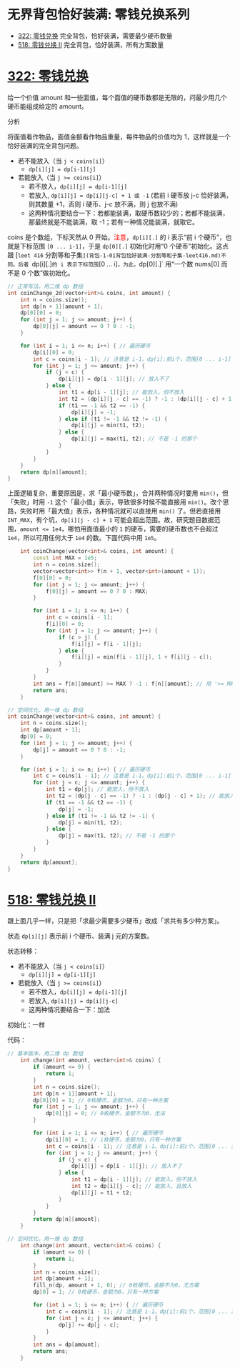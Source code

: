 # 无界背包恰好装满: 零钱兑换系列

- [322: 零钱兑换](https://leetcode.cn/problems/coin-change) 完全背包，恰好装满，需要最少硬币数量
- [518: 零钱兑换 II](https://leetcode.cn/problems/coin-change-ii) 完全背包，恰好装满，所有方案数量

# [322: 零钱兑换](https://leetcode.cn/problems/coin-change)

给一个价值 amount 和一些面值，每个面值的硬币数都是无限的，问最少用几个硬币能组成给定的 amount。

分析

将面值看作物品，面值金额看作物品重量，每件物品的价值均为 1，这样就是一个恰好装满的完全背包问题。

* 若不能放入（当 `j < coins[i]`）
  * `dp[i][j] = dp[i-1][j]`
* 若能放入（当 `j >= coins[i]`）
  * 若不放入，`dp[i][j] = dp[i-1][j]`
  * 若放入, `dp[i][j] = dp[i][j-c] + 1 或 -1` (若前 i 硬币放 j-c 恰好装满，则其数量 +1，否则 i 硬币、j-c 放不满，则 j 也放不满)
  * 这两种情况要结合一下：若都能装满，取硬币数较少的；若都不能装满，那最终就是不能装满，取 -1；若有一种情况能装满，就取它。

coins 是个数组，下标天然从 0 开始。<font color="red">注意</font>，`dp[i][.]` 的 i 表示“前 i 个硬币”，也就是下标范围 `[0 ... i-1]`，于是 `dp[0][.]` 初始化时用“0 个硬币”初始化。这点跟 [`leet 416` 分割等和子集`](背包-1-01背包恰好装满-分割等和子集-leet416.md)不同。后者 `dp[i][.]` 的 i 表示下标范围 `[0 ... i]`。为此，`dp[0][.]` 用“一个数 nums[0] 而不是 0 个数”做初始化。

```cpp
// 正常写法，用二维 dp 数组
int coinChange_2d(vector<int>& coins, int amount) {
    int n = coins.size();
    int dp[n + 1][amount + 1];
    dp[0][0] = 0;
    for (int j = 1; j <= amount; j++) {
        dp[0][j] = amount == 0 ? 0 : -1;
    }

    for (int i = 1; i <= n; i++) { // 遍历硬币
        dp[i][0] = 0;
        int c = coins[i - 1]; // 注意是 i-1。dp[i]:前i个，范围[0 ... i-1]
        for (int j = 1; j <= amount; j++) {
            if (j < c) {
                dp[i][j] = dp[i - 1][j]; // 放入不了
            } else {
                int t1 = dp[i - 1][j]; // 能放入，但不放入
                int t2 = (dp[i][j - c] == -1) ? -1 : (dp[i][j - c] + 1); // 能放入，且放入
                if (t1 == -1 && t2 == -1) {
                    dp[i][j] = -1;
                } else if (t1 != -1 && t2 != -1) {
                    dp[i][j] = min(t1, t2);
                } else {
                    dp[i][j] = max(t1, t2); // 不是 -1 的那个
                }
            }
        }
    }
    return dp[n][amount];
}
```

上面逻辑复杂，重要原因是，求「最小硬币数」，合并两种情况时要用 `min()`，但「失败」时用 `-1` 这个「最小值」表示，导致很多时候不能直接用 `min()`。改个思路，失败时用「最大值」表示，各种情况就可以直接用 `min()` 了。但若直接用 `INT_MAX`，有个坑，`dp[i][j - c] + 1` 可能会超出范围。故，研究题目数据范围，`amount <= 1e4`，哪怕用面值最小的 `1` 的硬币，需要的硬币数也不会超过 `1e4`，所以可用任何大于 `1e4` 的数。下面代码中用 `1e5`。

```cpp
    int coinChange(vector<int>& coins, int amount) {
        const int MAX = 1e5;
        int n = coins.size();
        vector<vector<int>> f(n + 1, vector<int>(amount + 1));
        f[0][0] = 0;
        for (int j = 1; j <= amount; j++) {
            f[0][j] = amount == 0 ? 0 : MAX;
        }

        for (int i = 1; i <= n; i++) {
            int c = coins[i - 1];
            f[i][0] = 0;
            for (int j = 1; j <= amount; j++) {
                if (c > j) {
                    f[i][j] = f[i - 1][j];
                } else {
                    f[i][j] = min(f[i - 1][j], 1 + f[i][j - c]);
                }
            }
        }
        int ans = f[n][amount] >= MAX ? -1 : f[n][amount]; // 用 '>= MAX' 最安全。但用 ‘== MAX' 也 ac。待查。
        return ans;
    }
```

```cpp
// 空间优化，用一维 dp 数组
int coinChange(vector<int>& coins, int amount) {
    int n = coins.size();
    int dp[amount + 1];
    dp[0] = 0;
    for (int j = 1; j <= amount; j++) {
        dp[j] = amount == 0 ? 0 : -1;
    }

    for (int i = 1; i <= n; i++) { // 遍历硬币
        int c = coins[i - 1]; // 注意是 i-1。dp[i]:前i个，范围[0 ... i-1]
        for (int j = c; j <= amount; j++) {
            int t1 = dp[j]; // 能放入，但不放入
            int t2 = (dp[j - c] == -1) ? -1 : (dp[j - c] + 1); // 能放入，且放入
            if (t1 == -1 && t2 == -1) {
                dp[j] = -1;
            } else if (t1 != -1 && t2 != -1) {
                dp[j] = min(t1, t2);
            } else {
                dp[j] = max(t1, t2); // 不是 -1 的那个
            }
        }
    }
    return dp[amount];
}
```

# [518: 零钱兑换 II](https://leetcode.cn/problems/coin-change-ii)

跟上面几乎一样，只是把「求最少需要多少硬币」改成「求共有多少种方案」。

状态 `dp[i][j]` 表示前 i 个硬币、装满 j 元的方案数。

状态转移：
- 若不能放入（当 `j < coins[i]`）
  - `dp[i][j] = dp[i-1][j]`
- 若能放入（当 `j >= coins[i]`）
  - 若不放入，`dp[i][j] = dp[i-1][j]`
  - 若放入, `dp[i][j] = dp[i][j-c]`
  - 这两种情况要结合一下：加法

初始化：一样

代码：

```cpp
// 基本版本，用二维 dp 数组
    int change(int amount, vector<int>& coins) {
        if (amount <= 0) {
            return 1;
        }
        int n = coins.size();
        int dp[n + 1][amount + 1];
        dp[0][0] = 1; // 0枚硬币，金额为0，只有一种方案
        for (int j = 1; j <= amount; j++) {
            dp[0][j] = 0; // 0枚硬币，金额不为0，无法
        }

        for (int i = 1; i <= n; i++) { // 遍历硬币
            dp[i][0] = 1; // i枚硬币，金额为0，只有一种方案
            int c = coins[i - 1]; // 注意是 i-1。dp[i]:前i个，范围[0 ... i-1]
            for (int j = 1; j <= amount; j++) {
                if (j < c) {
                    dp[i][j] = dp[i - 1][j]; // 放入不了
                } else {
                    int t1 = dp[i - 1][j]; // 能放入，但不放入
                    int t2 = dp[i][j - c]; // 能放入，且放入
                    dp[i][j] = t1 + t2;
                }
            }
        }
        return dp[n][amount];
    }

// 空间优化，用一维 dp 数组
    int change(int amount, vector<int>& coins) {
        if (amount <= 0) {
            return 1;
        }
        int n = coins.size();
        int dp[amount + 1];
        fill_n(dp, amount + 1, 0); // 0枚硬币，金额不为0，无方案
        dp[0] = 1; // 0枚硬币，金额为0，只有一种方案

        for (int i = 1; i <= n; i++) { // 遍历硬币
            int c = coins[i - 1]; // 注意是 i-1。dp[i]:前i个，范围[0 ... i-1]
            for (int j = c; j <= amount; j++) {
                dp[j] += dp[j - c];
            }
        }
        int ans = dp[amount];
        return ans;
    }
```